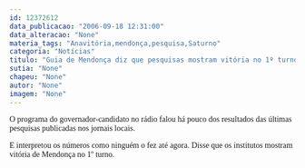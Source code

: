 ```yaml
---
id: 12372612
data_publicacao: "2006-09-18 12:31:00"
data_alteracao: "None"
materia_tags: "Anavitória,mendonça,pesquisa,Saturno"
categoria: "Notícias"
titulo: "Guia de Mendonça diz que pesquisas mostram vitória no 1º turno"
sutia: "None"
chapeu: "None"
autor: "None"
imagem: "None"
---
```

<p><P><FONT face=Verdana>O programa do governador-candidato no rádio falou há pouco dos resultados das últimas pesquisas publicadas nos jornais locais.</FONT></P></p>
<p><P><FONT face=Verdana>E interpretou os números como ninguém o fez até agora. Disse que os institutos mostram vitória de Mendonça no 1º turno.</FONT></P> </p>
